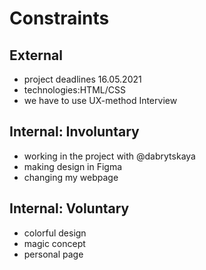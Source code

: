 # Constraints

## External

- project deadlines 16.05.2021
- technologies:HTML/CSS
- we have to use UX-method Interview

## Internal: Involuntary

- working in the project with @dabrytskaya
- making design in Figma
- changing my webpage

## Internal: Voluntary

- colorful design
- magic concept
- personal page
